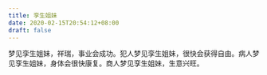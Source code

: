 ```yaml
---
title: 孪生姐妹
date: 2020-02-15T20:54:12+08:00
draft: false
---
```


梦见孪生姐妹，祥瑞，事业会成功。犯人梦见孪生姐妹，很快会获得自由。病人梦见孪生姐妹，身体会很快康复。商人梦见孪生姐妹，生意兴旺。